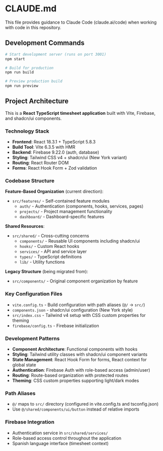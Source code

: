 # CLAUDE.md

This file provides guidance to Claude Code (claude.ai/code) when working with code in this repository.

## Development Commands

```bash
# Start development server (runs on port 3001)
npm start

# Build for production
npm run build

# Preview production build
npm run preview
```

## Project Architecture

This is a **React TypeScript timesheet application** built with Vite, Firebase, and shadcn/ui components.

### Technology Stack
- **Frontend**: React 18.3.1 + TypeScript 5.8.3
- **Build Tool**: Vite 6.3.5 with HMR
- **Backend**: Firebase 9.22.0 (auth, database)
- **Styling**: Tailwind CSS v4 + shadcn/ui (New York variant)
- **Routing**: React Router DOM
- **Forms**: React Hook Form + Zod validation

### Codebase Structure

**Feature-Based Organization** (current direction):
- `src/features/` - Self-contained feature modules
  - `auth/` - Authentication (components, hooks, services, pages)
  - `projects/` - Project management functionality
  - `dashboard/` - Dashboard-specific features

**Shared Resources**:
- `src/shared/` - Cross-cutting concerns
  - `components/` - Reusable UI components including shadcn/ui
  - `hooks/` - Custom React hooks
  - `services/` - API and service layer
  - `types/` - TypeScript definitions
  - `lib/` - Utility functions

**Legacy Structure** (being migrated from):
- `src/components/` - Original component organization by feature

### Key Configuration Files
- `vite.config.ts` - Build configuration with path aliases (`@/` → `src/`)
- `components.json` - shadcn/ui configuration (New York style)
- `src/index.css` - Tailwind v4 setup with CSS custom properties for theming
- `firebase/config.ts` - Firebase initialization

### Development Patterns
- **Component Architecture**: Functional components with hooks
- **Styling**: Tailwind utility classes with shadcn/ui component variants
- **State Management**: React Hook Form for forms, React context for global state
- **Authentication**: Firebase Auth with role-based access (admin/user)
- **Routing**: Route-based organization with protected routes
- **Theming**: CSS custom properties supporting light/dark modes

### Path Aliases
- `@/` maps to `src/` directory (configured in vite.config.ts and tsconfig.json)
- Use `@/shared/components/ui/button` instead of relative imports

### Firebase Integration
- Authentication service in `src/shared/services/`
- Role-based access control throughout the application
- Spanish language interface (timesheet context)